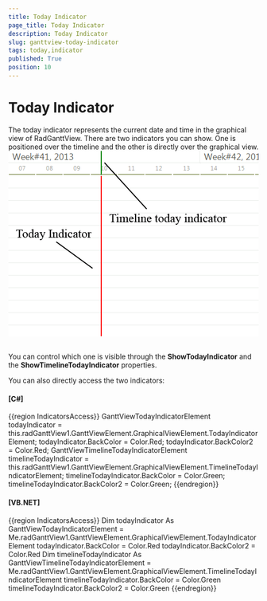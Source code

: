 ```yaml
---
title: Today Indicator
page_title: Today Indicator
description: Today Indicator
slug: ganttview-today-indicator
tags: today,indicator
published: True
position: 10
---
```


# Today Indicator



The today indicator represents the current date and time in the graphical view of RadGanttView. There are two indicators you can show. One is positioned over the timeline and the other is directly over the graphical view. ![ganttview-today-indicator 001](images/ganttview-today-indicator001.png)

## 

You can control which one is visible through the __ShowTodayIndicator__ and the __ShowTimelineTodayIndicator__ properties.

You can also directly access the two indicators:

#### __[C#]__

{{region IndicatorsAccess}}
	            GanttViewTodayIndicatorElement todayIndicator = this.radGanttView1.GanttViewElement.GraphicalViewElement.TodayIndicatorElement;
	            todayIndicator.BackColor = Color.Red;
	            todayIndicator.BackColor2 = Color.Red;
	            GanttViewTimelineTodayIndicatorElement timelineTodayIndicator = this.radGanttView1.GanttViewElement.GraphicalViewElement.TimelineTodayIndicatorElement;
	            timelineTodayIndicator.BackColor = Color.Green;
	            timelineTodayIndicator.BackColor2 = Color.Green;
	{{endregion}}



#### __[VB.NET]__

{{region IndicatorsAccess}}
	        Dim todayIndicator As GanttViewTodayIndicatorElement = Me.radGanttView1.GanttViewElement.GraphicalViewElement.TodayIndicatorElement
	        todayIndicator.BackColor = Color.Red
	        todayIndicator.BackColor2 = Color.Red
	        Dim timelineTodayIndicator As GanttViewTimelineTodayIndicatorElement = Me.radGanttView1.GanttViewElement.GraphicalViewElement.TimelineTodayIndicatorElement
	        timelineTodayIndicator.BackColor = Color.Green
	        timelineTodayIndicator.BackColor2 = Color.Green
	{{endregion}}


